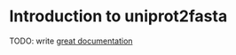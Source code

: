 # Introduction to uniprot2fasta

TODO: write [great documentation](http://jacobian.org/writing/what-to-write/)
